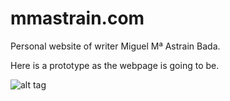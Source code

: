 mmastrain.com
=============

Personal website of writer Miguel Mª Astrain Bada.

Here is a prototype as the webpage is going to be.

![alt tag](https://raw.githubusercontent.com/orggue/mmastrain.com/master/prototype.png)
